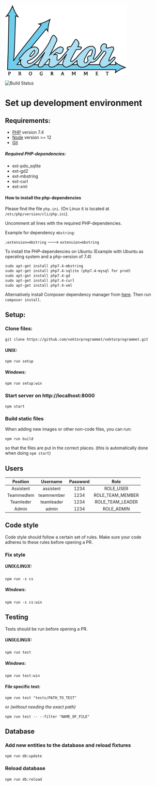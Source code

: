 <img src="https://github.com/vektorprogrammet/vektorprogrammet/blob/master/app/Resources/assets/images/vektor_stor.png" alt="alt text" width="400" height="auto">

![Build Status](https://travis-ci.com/vektorprogrammet/vektorprogrammet.svg?branch=master)



# Set up development environment
## Requirements:
- [PHP](http://php.net/downloads.php) version 7.4
- [Node](https://nodejs.org/en/) version >= 12
- [Git](https://git-scm.com/)

##### Required PHP-dependencies:
* ext-pdo_sqlite
* ext-gd2
* ext-mbstring
* ext-curl
* ext-xml

#### How to install the php-dependencies

Please find the file `php.ini`. (On Linux it is located at `/etc/php/version/cli/php.ini`).

Uncomment all lines with the required PHP-dependencies.

Example for dependency `mbstring`:

`;extension=mbstring`       ---> `extension=mbstring`


To install the PHP-dependencies on Ubuntu 
(Example with Ubuntu as operating system and a php-version of 7.4)
```
sudo apt-get install php7.4-mbstring
sudo apt-get install php7.4-sqlite (php7.4-mysql for prod)
sudo apt-get install php7.4-gd
sudo apt-get install php7.4-curl
sudo apt-get install php7.4-xml
```

Alternatively install Composer dependency manager from [here](https://getcomposer.org/).
Then run `composer install`.




## Setup:

### Clone files:
`git clone https://github.com/vektorprogrammet/vektorprogrammet.git`

#### UNIX:
`npm run setup`
#### Windows:
`npm run setup:win`

### Start server on http://localhost:8000
`npm start`


### Build static files
When adding new images or other non-code files, you can run:

`npm run build`

so that the files are put in the correct places. (this is automatically
done when doing `npm start`)

## Users
| Position     | Username   | Password |        Role        |
| :----------: | :--------: |:--------:|:------------------:|
| Assistent    | assistent  |   1234   |      ROLE_USER     |
| Teammedlem   | teammember |   1234   |  ROLE_TEAM_MEMBER  |
| Teamleder    | teamleader |   1234   |  ROLE_TEAM_LEADER  |
| Admin        | admin      |   1234   |      ROLE_ADMIN    |


## Code style
Code style should follow a certain set of rules. Make sure your code 
adheres to these rules before opening a PR. 

### Fix style
##### UNIX/LINUX:
`npm run -s cs`
##### Windows:
`npm run -s cs:win`

## Testing
Tests should be run before opening a PR.
##### UNIX/LINUX:
`npm run test`

##### Windows:
`npm run test:win`

#### File specific test: 

`npm run test "tests/PATH_TO_TEST" `

or *(without needing the exact path)*

`npm run test -- --filter "NAME_OF_FILE" `



## Database

### Add new entities to the database and reload fixtures
`npm run db:update`

### Reload database
`npm run db:reload`
